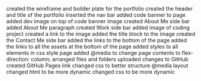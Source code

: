 created the wireframe and boilder plate for the portfolio
created the header and title of the portfolio
inserted the nav bar
added code banner to page
added dev image on top of code banner image
created About Me side bar
added About Me paragraph
created Work side bar
added image of coding project
created a link to the image
added the title block to the image
created the Contact Me side bar
added the links to the bottom of the page
added the links to all the assets at the bottom of the page
added styles to all elements in css style page
added @media to change page contents to flex-direction: column;
arranged files and folders
uploaded changes to GitHub
created GitHub Pages link
changed css to better structure @media layout
changed html to be more dynamic
changed css to be more dynamic
